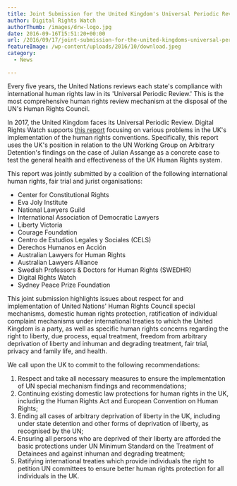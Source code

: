 ```yaml
---
title: Joint Submission for the United Kingdom's Universal Periodic Review
author: Digital Rights Watch
authorThumb: /images/drw-logo.jpg
date: 2016-09-16T15:51:20+00:00
url: /2016/09/17/joint-submission-for-the-united-kingdoms-universal-periodic-review/
featureImage: /wp-content/uploads/2016/10/download.jpeg
category:
  - News

---
```

Every five years, the United Nations reviews each state's compliance with international human rights law in its 'Universal Periodic Review.' This is the most comprehensive human rights review mechanism at the disposal of the UN's Human Rights Council.

In 2017, the United Kingdom faces its Universal Periodic Review. Digital Rights Watch supports [this report][1] focusing on various problems in the UK's implementation of the human rights conventions. Specifically, this report uses the UK's position in relation to the UN Working Group on Arbitrary Detention's findings on the case of Julian Assange as a concrete case to test the general health and effectiveness of the UK Human Rights system.

This report was jointly submitted by a coalition of the following international human rights, fair trial and jurist organisations:

  * Center for Constitutional Rights
  * Eva Joly Institute
  * National Lawyers Guild
  * International Association of Democratic Lawyers
  * Liberty Victoria
  * Courage Foundation
  * Centro de Estudios Legales y Sociales (CELS)
  * Derechos Humanos en Acción
  * Australian Lawyers for Human Rights
  * Australian Lawyers Alliance
  * Swedish Professors & Doctors for Human Rights (SWEDHR)
  * Digital Rights Watch
  * Sydney Peace Prize Foundation

This joint submission highlights issues about respect for and implementation of United Nations' Human Rights Council special mechanisms, domestic human rights protection, ratification of individual complaint mechanisms under international treaties to which the United Kingdom is a party, as well as specific human rights concerns regarding the right to liberty, due process, equal treatment, freedom from arbitrary deprivation of liberty and inhuman and degrading treatment, fair trial, privacy and family life, and health.

We call upon the UK to commit to the following recommendations:

  1. Respect and take all necessary measures to ensure the implementation of UN special mechanism findings and recommendations;
  2. Continuing existing domestic law protections for human rights in the UK, including the Human Rights Act and European Convention on Human Rights;
  3. Ending all cases of arbitrary deprivation of liberty in the UK, including under state detention and other forms of deprivation of liberty, as recognised by the UN;
  4. Ensuring all persons who are deprived of their liberty are afforded the basic protections under UN Minimum Standard on the Treatment of Detainees and against inhuman and degrading treatment;
  5. Ratifying international treaties which provide individuals the right to petition UN committees to ensure better human rights protection for all individuals in the UK.

 [1]: https://justice4assange.com/IMG/pdf/FINAL_Joint_Submission_for_the_22nd_Session_of_the_Universal_Periodic_Review_of_the_United_Kingdom-JA-2.pdf
